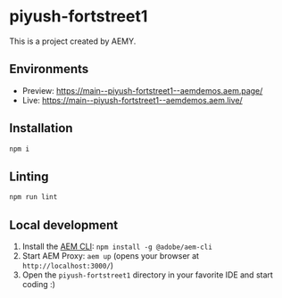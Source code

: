 # piyush-fortstreet1

This is a project created by AEMY.

## Environments

- Preview: https://main--piyush-fortstreet1--aemdemos.aem.page/
- Live: https://main--piyush-fortstreet1--aemdemos.aem.live/

## Installation

```sh
npm i
```

## Linting

```sh
npm run lint
```

## Local development

1. Install the [AEM CLI](https://github.com/adobe/helix-cli): `npm install -g @adobe/aem-cli`
1. Start AEM Proxy: `aem up` (opens your browser at `http://localhost:3000/`)
1. Open the `piyush-fortstreet1` directory in your favorite IDE and start coding :)